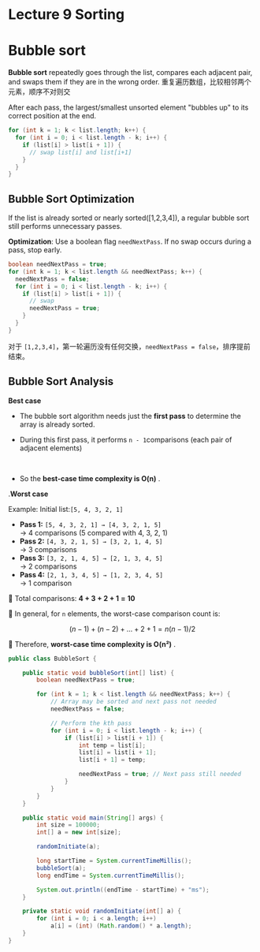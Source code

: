 # Lecture 9 Sorting

# Bubble sort

**Bubble sort** repeatedly goes through the list, compares each adjacent pair, and swaps them if they are in the wrong order. 重复遍历数组，比较相邻两个元素，顺序不对则交

After each pass, the largest/smallest unsorted element "bubbles up" to its correct position at the end.

```java
for (int k = 1; k < list.length; k++) {
  for (int i = 0; i < list.length - k; i++) {
    if (list[i] > list[i + 1]) {
      // swap list[i] and list[i+1]
    }
  }
}
```

## Bubble Sort Optimization

If the list is already sorted or nearly sorted([1,2,3,4]), a regular bubble sort still performs unnecessary passes.

**Optimization**: Use a boolean flag `needNextPass`​. If no swap occurs during a pass, stop early.

```java
boolean needNextPass = true;
for (int k = 1; k < list.length && needNextPass; k++) {
  needNextPass = false;
  for (int i = 0; i < list.length - k; i++) {
    if (list[i] > list[i + 1]) {
      // swap
      needNextPass = true;
    }
  }
}
```

对于 `[1,2,3,4]`​，第一轮遍历没有任何交换，`needNextPass = false`​，排序提前结束。

## Bubble Sort Analysis

**Best case**

* The bubble sort algorithm needs just the **first pass** to determine the array is already sorted.
* During this first pass, it performs `n - 1`​ comparisons (each pair of adjacent elements)

  ‍
* So the **best-case time complexity is O(n)** .

.**Worst case**

Example: Initial list:`[5, 4, 3, 2, 1]`​

* **Pass 1:**  `[5, 4, 3, 2, 1] → [4, 3, 2, 1, 5]`​  
  → 4 comparisons (5 compared with 4, 3, 2, 1)
* **Pass 2:**  `[4, 3, 2, 1, 5] → [3, 2, 1, 4, 5]`​  
  → 3 comparisons
* **Pass 3:**  `[3, 2, 1, 4, 5] → [2, 1, 3, 4, 5]`​  
  → 2 comparisons
* **Pass 4:**  `[2, 1, 3, 4, 5] → [1, 2, 3, 4, 5]`​  
  → 1 comparison

🔢 Total comparisons: **4 + 3 + 2 + 1**  **=**  **10**

🧮 In general, for `n`​ elements, the worst-case comparison count is:

$$
(n - 1) + (n - 2) + ... + 2 + 1 = n(n - 1) / 2
$$

📌 Therefore, **worst-case time complexity is O(n²)** .

```java
public class BubbleSort {

    public static void bubbleSort(int[] list) {
        boolean needNextPass = true;

        for (int k = 1; k < list.length && needNextPass; k++) {
            // Array may be sorted and next pass not needed
            needNextPass = false;

            // Perform the kth pass
            for (int i = 0; i < list.length - k; i++) {
                if (list[i] > list[i + 1]) {
                    int temp = list[i];
                    list[i] = list[i + 1];
                    list[i + 1] = temp;

                    needNextPass = true; // Next pass still needed
                }
            }
        }
    }

    public static void main(String[] args) {
        int size = 100000;
        int[] a = new int[size];

        randomInitiate(a);

        long startTime = System.currentTimeMillis();
        bubbleSort(a);
        long endTime = System.currentTimeMillis();

        System.out.println((endTime - startTime) + "ms");
    }

    private static void randomInitiate(int[] a) {
        for (int i = 0; i < a.length; i++)
            a[i] = (int) (Math.random() * a.length);
    }
}

```

‍
